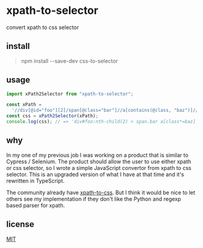 # xpath-to-selector
convert xpath to css selector

## install
> npm install --save-dev css-to-selector

## usage
```JavaScript
import xPath2Selector from "xpath-to-selector";

const xPath =
  '//div[@id="foo"][2]/span[@class="bar"]//a[contains(@class, "baz")]//img[1]';
const css = xPath2Selector(xPath);
console.log(css); // => 'div#foo:nth-child(2) > span.bar a[class*=baz] img:nth-child(1)'
```

## why
In my one of my previous job I was working on a product that is similar to Cypress / Selenium. The product should allow the user to use either xpath or css selector, so I wrote a simple JavaScript convertor from xpath to css selector. This is an upgraded version of what I have at that time and it's rewritten in TypeScript.

The community already have [xpath-to-css](https://github.com/svenheden/xpath-to-css). But I think it would be nice to let others see my implementation if they don't like the Python and regexp based parser for xpath.

## license
[MIT](LICENSE)
